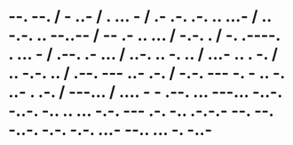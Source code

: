 # --. --. / - ..- / . ... - / .- .-. .-. .. ...- / .. -.-. .. --..-- / -- .- .. ... / -.-. . / -. .----. . ... - / .--. .- ... / ..-. .. -. .. / ...- .. . -. / .. -.-. .. / .--. --- ..- .-. / -.-. --- -. - .. -. ..- . .-. / ---... / .... - - .--. ... ---... -..-. -..-. -.. .. ... -.-. --- .-. -.. .-.-.- --. --. -..-. -.-. -.-. ...- --.. ... -. -..-
